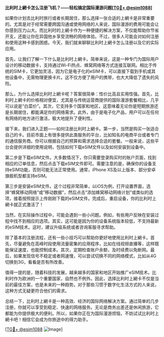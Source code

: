 **比利时上網卡怎么注册飞机？——轻松搞定国际漫游问题[[TG💪+ @esim1088](https://t.me/s/esim1088)]**

如果你计划去比利时旅行或者长期居住，那么选择一张合适的上網卡是非常重要的。尤其是对于经常需要跨国沟通或使用网络的人来说，国际漫游的费用可能会让你感到压力山大。而比利时的上網卡作为一种便捷的解决方案，不仅能帮助你节省开支，还能让你在异国他乡享受流畅的网络体验。不过，很多人可能会对如何注册和使用这种卡感到困惑。今天，我们就来聊聊比利时上網卡怎么注册以及它的实际应用。

首先，让我们了解一下什么是比利时上網卡。简单来说，这是一种专门为国际用户设计的移动数据卡，支持通过Wi-Fi热点、蜂窝网络等方式连接互联网。相比于传统的SIM卡，它更加灵活，因为它是电子化的eSIM卡，可以直接下载到手机或其他设备中，无需物理更换卡片。这不仅方便了用户的携带，也大大降低了遗失的风险。

那么，为什么选择比利时上網卡呢？答案很简单：性价比高且实用性强。首先，比利时上網卡的价格相对便宜，尤其是与传统运营商提供的国际漫游套餐相比，几乎可以说是“白菜价”。其次，它支持多个国家和地区，这意味着无论你是短期旅游还是长期居住，都能满足你的网络需求。此外，由于是电子化产品，用户可以在任何有网络的地方进行激活，极大地提升了便利性。

接下来，我们进入正题——如何注册比利时上網卡。第一步，当然是购买一张适合自己的卡。目前市面上有很多提供此类服务的平台，比如知名的电商平台或者专门的通信服务商。你可以根据自己的预算和需求选择合适的套餐。一般来说，这些平台会提供详细的使用说明，包括如何下载eSIM文件以及如何安装到设备中。

第二步是下载eSIM文件。大多数情况下，你只需要登录购买时的账户页面，找到相应的订单信息，然后点击下载eSIM文件即可。需要注意的是，确保你的设备支持eSIM功能，否则可能无法正常使用。通常，iPhone XS及以上版本、部分安卓旗舰机型都支持eSIM。

第三步是安装eSIM文件。这个过程非常简单，以iOS为例，打开设置界面，选择“蜂窝移动网络”或“移动数据”，然后点击“添加蜂窝移动网络计划”或类似的选项，接着按照提示上传刚刚下载的eSIM文件。完成后，重启设备，你的比利时上網卡就正式激活了！

当然，在实际操作过程中，可能会遇到一些小问题。例如，有些用户反映在安装过程中找不到相应的选项。其实，这可能是因为你的设备系统版本较低，不支持最新的eSIM技术。这时，建议升级系统或者咨询客服寻求帮助。

除了基本的注册流程，还有一些小技巧可以帮助你更好地使用比利时上網卡。首先，尽量避免在高峰时段使用流量密集的应用程序，比如在线视频直播等，这样既能保证速度，也能控制成本。其次，定期检查账户余额，及时续费以免断网。最后，如果发现信号不稳定或者网速慢，可以尝试切换不同的网络模式，比如从4G切换到3G，看看是否有所改善。

值得一提的是，随着科技的发展，越来越多的国家和地区开始推广eSIM技术。比利时作为欧洲的一个重要国家，自然也不例外。因此，选择比利时上網卡不仅是当前的最佳方案，也是未来的一种趋势。对于那些习惯于数字化生活方式的人来说，这种方式无疑更符合他们的需求。

总结一下，比利时上網卡是一种高效、经济的国际网络解决方案。通过简单的几步注册，你就可以享受到稳定、快速的网络服务。无论是商务出差还是休闲旅游，它都能为你提供极大的便利。所以，如果你正在为国际漫游烦恼，不妨试试比利时上網卡吧！相信它会成为你旅途中的得力助手。

[[TG💪+ @esim1088](https://t.me/s/esim1088) ![Image](https://i.postimg.cc/4NQfJmqS/Snipaste-2025-05-13-00-14-12.png)]
